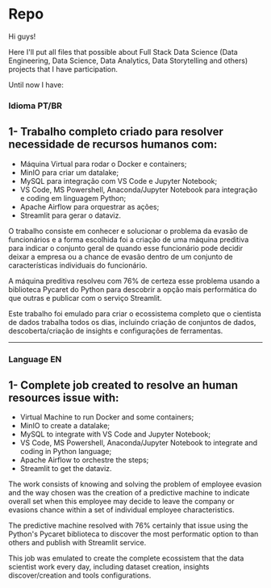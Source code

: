 # Repo

Hi guys!

Here I'll put all files that possible about Full Stack Data Science (Data Engineering, Data Science, Data Analytics, Data Storytelling and others) projects that I have participation.

Until now I have:

### Idioma PT/BR

## 1- Trabalho completo criado para resolver necessidade de recursos humanos com:

- Máquina Virtual para rodar o Docker e containers;
- MinIO para criar um datalake;
- MySQL para integração com VS Code e Jupyter Notebook;
- VS Code, MS Powershell, Anaconda/Jupyter Notebook para integração e coding em linguagem Python;
- Apache Airflow para orquestrar as ações;
- Streamlit para gerar o dataviz.

O trabalho consiste em conhecer e solucionar o problema da evasão de funcionários e a forma escolhida foi a criação de uma máquina preditiva para indicar o conjunto geral de quando esse funcionário pode decidir deixar a empresa ou a chance de evasão dentro de um conjunto de características individuais do funcionário.

A máquina preditiva resolveu com 76% de certeza esse problema usando a biblioteca Pycaret do Python para descobrir a opção mais performática do que outras e publicar com o serviço Streamlit.

Este trabalho foi emulado para criar o ecossistema completo que o cientista de dados trabalha todos os dias, incluindo criação de conjuntos de dados, descoberta/criação de insights e configurações de ferramentas.

***

### Language EN

## 1- Complete job created to resolve an human resources issue with:

- Virtual Machine to run Docker and some containers;
- MinIO to create a datalake;
- MySQL to integrate with VS Code and Jupyter Notebook;
- VS Code, MS Powershell, Anaconda/Jupyter Notebook to integrate and coding in Python language;
- Apache Airflow to orchestre the steps;
- Streamlit to get the dataviz.

The work consists of knowing and solving the problem of employee evasion and the way chosen was the creation of a predictive machine to indicate overall set when this employee may decide to leave the company or evasions chance within a set of individual employee characteristics.

The predictive machine resolved with 76% certainly that issue using the Python's Pycaret biblioteca to discover the most performatic option to than others and publish with Streamlit service.

This job was emulated to create the complete ecossistem that the data scientist work every day, including dataset creation, insights discover/creation and tools configurations.

